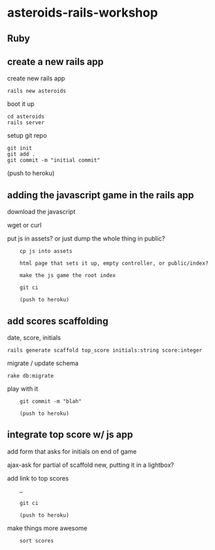 asteroids-rails-workshop
========================


Ruby
------

create a new rails app
-----------------------

create new rails app

    rails new asteroids

boot it up

    cd asteroids
    rails server

setup git repo

    git init
    git add .
    git commit -m "initial commit"

(push to heroku)

adding the javascript game in the rails app
-------------------------------------------

download the javascript

   wget or curl

put js in assets? or just dump the whole thing in public?

        cp js into assets

        html page that sets it up, empty controller, or public/index?

        make the js game the root index

        git ci

        (push to heroku)

add scores scaffolding
----------------------
date, score, initials


    rails generate scaffold top_score initials:string score:integer

migrate / update schema

    rake db:migrate


play with it

        git commit -m "blah"

        (push to heroku)

integrate top score w/ js app
-----------------------------


add form that asks for initials on end of game

ajax-ask for partial of scaffold new, putting it in a lightbox?

add link to top scores

        …

        git ci

        (push to heroku)

make things more awesome

        sort scores